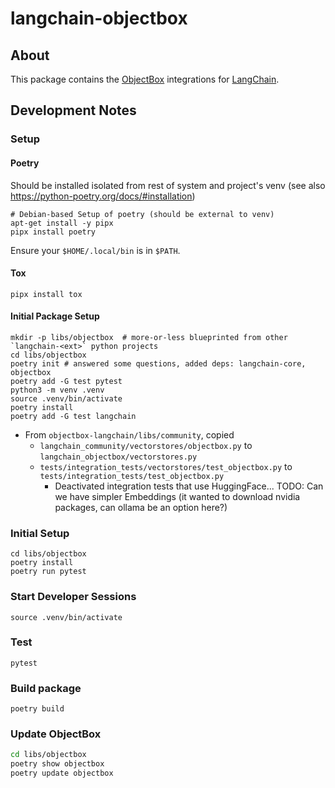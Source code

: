 # langchain-objectbox

## About

This package contains the [ObjectBox](https://objectbox.io) integrations for [LangChain](https://www.langchain.com).

## Development Notes

### Setup

#### Poetry
Should be installed isolated from rest of system and project's venv (see also https://python-poetry.org/docs/#installation)

```
# Debian-based Setup of poetry (should be external to venv)
apt-get install -y pipx
pipx install poetry
```

Ensure your `$HOME/.local/bin` is in `$PATH`.

#### Tox

```
pipx install tox
```

#### Initial Package Setup

```
mkdir -p libs/objectbox  # more-or-less blueprinted from other `langchain-<ext>` python projects
cd libs/objectbox
poetry init # answered some questions, added deps: langchain-core, objectbox
poetry add -G test pytest
python3 -m venv .venv
source .venv/bin/activate
poetry install
poetry add -G test langchain
```

- From `objectbox-langchain/libs/community`, copied
  - `langchain_community/vectorstores/objectbox.py` to `langchain_objectbox/vectorstores.py`
  - `tests/integration_tests/vectorstores/test_objectbox.py` to `tests/integration_tests/test_objectbox.py`
     - Deactivated integration tests that use HuggingFace... TODO: Can we have simpler Embeddings (it wanted to download nvidia packages, can ollama be an option here?)

### Initial Setup

```
cd libs/objectbox
poetry install
poetry run pytest
```

### Start Developer Sessions

```
source .venv/bin/activate
```

### Test

```
pytest
```

### Build package

```
poetry build
```

### Update ObjectBox

```bash
cd libs/objectbox
poetry show objectbox
poetry update objectbox
```
